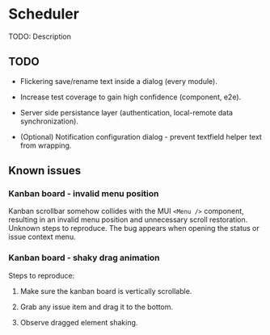 # Scheduler

TODO: Description

## TODO

- Flickering save/rename text inside a dialog (every module).

- Increase test coverage to gain high confidence (component, e2e).

- Server side persistance layer (authentication, local-remote data synchronization).

- (Optional) Notification configuration dialog - prevent textfield helper text from wrapping.

## Known issues

### Kanban board - invalid menu position

Kanban scrollbar somehow collides with the MUI `<Menu />` component, resulting in an invalid menu position and unnecessary scroll restoration. Unknown steps to reproduce. The bug appears when opening the status or issue context menu.

### Kanban board - shaky drag animation

Steps to reproduce:

1. Make sure the kanban board is vertically scrollable.

2. Grab any issue item and drag it to the bottom.

3. Observe dragged element shaking.
